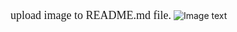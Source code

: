 <font face=consolas size=4>upload image to README.md file.</font>
![Image text](https://github.com/zzuljs/CppLearning/blob/master/CppLearning/raw/master/Itachi.jpg)
